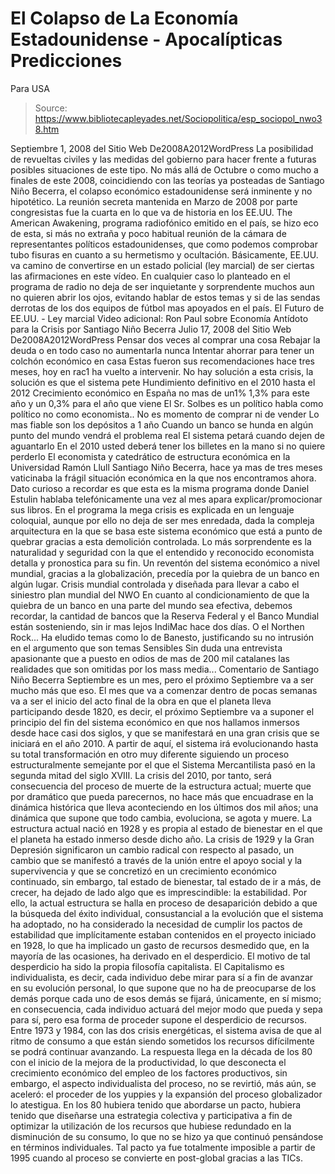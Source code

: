 # El Colapso de La Economía Estadounidense - Apocalípticas Predicciones 
Para USA

> Source: https://www.bibliotecapleyades.net/Sociopolitica/esp_sociopol_nwo38.htm

Septiembre 1, 2008
del Sitio Web
De2008A2012WordPress
La posibilidad de revueltas civiles y las medidas del gobierno para hacer
frente a futuras posibles situaciones de este tipo.
No más allá de Octubre o como mucho a finales de este 2008, coincidiendo con
las teorías ya posteadas de Santiago Niño Becerra, el colapso económico
estadounidense será inminente y no hipotético.
La reunión secreta mantenida en Marzo de 2008 por parte congresistas fue
la
cuarta en lo que va de historia en los EE.UU.
The American Awakening, programa radiofónico emitido en el país, se hizo eco
de esta, si más no extraña y poco habitual reunión de la cámara de
representantes políticos estadounidenses, que como podemos comprobar tubo
fisuras en cuanto a su hermetismo y ocultación.
Básicamente, EE.UU. va camino de convertirse en un estado policial (ley
marcial) de ser ciertas las afirmaciones en este vídeo.
En cualquier caso lo planteado en el programa de radio no deja de ser
inquietante y sorprendente muchos aun no quieren abrir los ojos, evitando
hablar de estos temas y si de las sendas derrotas de los dos equipos de
fútbol mas apoyados en el país.
El Futuro de EE.UU. - Ley marcial
Video adicional:
Ron Paul sobre Economía
Antídoto para la Crisis
por Santiago Niño Becerra
Julio 17, 2008
del Sitio Web
De2008A2012WordPress
Pensar dos veces al comprar una cosa
Rebajar la deuda o en todo caso no aumentarla nunca
Intentar ahorrar para tener un colchón económico en casa
Estas fueron sus recomendaciones hace tres
meses, hoy en rac1 ha vuelto a intervenir.
No hay solución a esta crisis, la solución es que el sistema pete
Hundimiento definitivo en el 2010 hasta
el 2012
Crecimiento económico en España no mas de un1% 1,3% para este año y
un 0,3% para el año que viene
El Sr. Solbes es un político habla como político no como
economista..
No es momento de comprar ni de vender
Lo mas fiable son los depósitos a 1 año
Cuando un banco se hunda en algún punto del mundo vendrá el
problema real
El sistema petará cuando dejen de aguantarlo
En el 2010 usted deberá tener los billetes en la mano si no quiere
perderlo
El economista y catedrático de estructura
económica en la Universidad Ramón Llull
Santiago Niño Becerra, hace ya mas de
tres meses vaticinaba la frágil situación económica en la que nos
encontramos ahora. Dato curioso a recordar es que esta es la misma programa
donde Daniel Estulin hablaba telefónicamente una vez al mes apara
explicar/promocionar sus libros.
En el programa la mega crisis es explicada en un lenguaje coloquial, aunque
por ello no deja de ser mes enredada, dada la compleja arquitectura en la
que se basa este sistema económico que está a punto de quebrar gracias a
esta demolición controlada.
Lo más sorprendente es la naturalidad y seguridad con la que el entendido y
reconocido economista detalla y pronostica para su fin. Un reventón del
sistema económico a nivel mundial, gracias a
la globalización, precedía por la quiebra
de un banco en algún lugar. Crisis mundial controlada y diseñada para llevar
a cabo el siniestro plan mundial del
NWO
En cuanto al condicionamiento de que la quiebra de un banco en una parte del
mundo sea efectiva, debemos recordar, la cantidad de bancos que la
Reserva Federal y el
Banco Mundial están sosteniendo, sin ir mas
lejos
IndiMac hace dos días. O el
Northen Rock...
Ha eludido temas como lo de Banesto, justificando su no intrusión en el
argumento que son temas Sensibles
Sin duda una entrevista apasionante que a puesto en odios de mas de 200 mil
catalanes las realidades que son omitidas por los mass media...
Comentario de Santiago Niño Becerra
Septiembre es un mes, pero el próximo
Septiembre va a ser mucho más que eso.
El mes que va a comenzar dentro de pocas semanas va a ser el inicio del
acto final de la obra en que el planeta lleva participando desde 1820,
es decir, el próximo Septiembre va a suponer el principio del fin del
sistema económico en que nos hallamos inmersos desde hace casi dos
siglos, y que se manifestará en una gran crisis que se iniciará en el
año 2010. A partir de aquí, el sistema irá evolucionando hasta su total
transformación en otro muy diferente siguiendo un proceso
estructuralmente semejante por el que el Sistema Mercantilista pasó en
la segunda mitad del siglo XVIII.
La crisis del 2010, por tanto, será consecuencia del proceso de muerte
de la estructura actual; muerte que por dramático que pueda parecernos,
no hace más que encuadrase en la dinámica histórica que lleva
aconteciendo en los últimos dos mil años; una dinámica que supone que
todo cambia, evoluciona, se agota y muere.
La estructura actual nació en 1928 y es propia al estado de bienestar en
el que el planeta ha estado inmerso desde dicho año. La crisis de 1929 y
la Gran Depresión significaron un cambio radical con respecto al pasado,
un cambio que se manifestó a través de la unión entre el apoyo social
y la supervivencia y que se concretizó en un crecimiento económico
continuado, sin embargo, tal estado de bienestar, tal estado de ir a
más, de crecer, ha dejado de lado algo que es imprescindible: la
estabilidad.
Por ello, la actual estructura se halla en proceso de desaparición
debido a que la búsqueda del éxito individual, consustancial a la
evolución que el sistema ha adoptado, no ha considerado la necesidad de
cumplir los pactos de estabilidad que implícitamente estaban contenidos
en el proyecto iniciado en 1928, lo que ha implicado un gasto de
recursos desmedido que, en la mayoría de las ocasiones, ha derivado en
el desperdicio.
El motivo de tal desperdicio ha sido la propia filosofía capitalista.
El Capitalismo es individualista, es decir, cada individuo debe
mirar para sí a fin de avanzar en su evolución personal, lo que supone
que no ha de preocuparse de los demás porque cada uno de esos demás se
fijará, únicamente, en sí mismo; en consecuencia, cada individuo actuará
del mejor modo que pueda y sepa para sí, pero esa forma de proceder
supone el desperdicio de recursos.
Entre 1973 y 1984, con las dos crisis energéticas, el sistema avisa de
que al ritmo de consumo a que están siendo sometidos los recursos
difícilmente se podrá continuar avanzando. La respuesta llega en la
década de los 80 con el inicio de la mejora de la productividad, lo que
desconecta el crecimiento económico del empleo de los factores
productivos, sin embargo, el aspecto individualista del proceso, no se
revirtió, más aún, se aceleró: el proceder de los yuppies y la expansión
del proceso globalizador lo atestigua.
En los 80 hubiera tenido que abordarse un pacto, hubiera tenido que
diseñarse una estrategia colectiva y participativa a fin de optimizar la
utilización de los recursos que hubiese redundado en la disminución de
su consumo, lo que no se hizo ya que continuó pensándose en términos
individuales.
Tal pacto ya fue totalmente imposible a
partir de 1995 cuando al proceso se convierte en post-global gracias a
las TICs.
